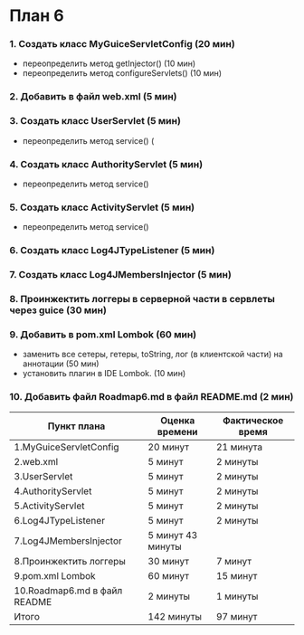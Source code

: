 # План 6
### 1. Создать класс MyGuiceServletConfig (20 мин)
  - переопределить метод getInjector() (10 мин)
  - переопределить метод configureServlets() (10 мин)
### 2. Добавить в файл web.xml <listener> (5 мин)
### 3. Создать класс UserServlet (5 мин)
  - переопределить метод service() (
### 4. Создать класс AuthorityServlet (5 мин) 
  - переопределить метод service()
### 5. Создать класс ActivityServlet (5 мин) 
  - переопределить метод service()
### 6. Создать класс Log4JTypeListener (5 мин) 
### 7. Создать класс Log4JMembersInjector (5 мин) 
### 8. Проинжектить логгеры в серверной части в сервлеты через guice (30 мин) 
### 9. Добавить в pom.xml Lombok (60 мин)
  - заменить все сетеры, гетеры, toString, лог (в клиентской части) на аннотации (50 мин)
  - установить плагин в IDE Lombok. (10 мин)
### 10. Добавить файл Roadmap6.md в файл README.md (2 мин)

| Пункт плана                         | Оценка времени                | Фактическое время        |
|-------------------------------------|-------------------------------|--------------------------|
| 1.MyGuiceServletConfig			      |  20 минут                    | 	    21 минута             |
| 2.web.xml <listener>	                      |  5 минут                    | 	2 минуты                 |
| 3.UserServlet                 |  5 минут                       | 	      2 минуты           |
| 4.AuthorityServlet       |  5 минут                     |   	      2 минуты           |
| 5.ActivityServlet	      |  5 минут                     | 	      2 минуты           |
| 6.Log4JTypeListener  |  5 минут                     | 	      2 минуты           |
| 7.Log4JMembersInjector                |  5 минут           43 минуты          | 	                 |
| 8.Проинжектить логгеры                |  30 минут                     | 	  7 минут               |
| 9.pom.xml Lombok              |  60 минут                     | 	    15 минут             |
| 10.Roadmap6.md в файл README                |  2 минуты                     | 1 минуты	                 |
| Итого                               |  142 минуты		      | 	97 минут		 |

